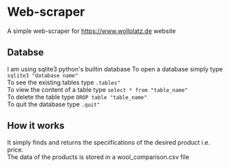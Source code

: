 # Web-scraper
A simple web-scraper for https://www.wollplatz.de website

## Databse
I am using sqlite3 python's builtin database
To open a database simply type ```sqlite3 "database name"```<br>
To see the existing tables type ```.tables"```<br>
To view the content of a table type ```select * from "table_name"```<br>
To delete the table type ```DROP table "table_name"```<br>
To quit the database type ```.quit"```<br>
  

## How it works
It simply finds and returns the speciifications of the desired product i.e. price.
<br>The data of the products is stored in a wool_comparison.csv file


